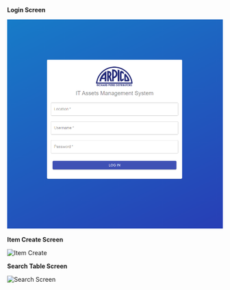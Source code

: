 **Login Screen**

![Login Screen](img/login.PNG)

**Item Create Screen**

![Item Create](https://user-images.githubusercontent.com/57704517/103175706-f7378200-4891-11eb-8347-977e8cd3def0.PNG)

**Search Table Screen**

![Search Screen](https://user-images.githubusercontent.com/57704517/103175708-fa327280-4891-11eb-88ea-6a1426b4a874.PNG)

